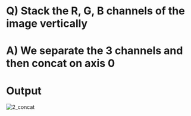 # Q) Stack the R, G, B channels of the image vertically
# A) We separate the 3 channels and then concat on axis 0

# Output
![2_concat](https://github.com/nisarg15/Basic_Computer_Vision/assets/89348092/c9ab2576-dc46-4637-9fa4-f7143ba3ec0a)

